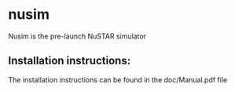 # nusim
Nusim is the pre-launch NuSTAR simulator

## Installation instructions:

The installation instructions can be found in the doc/Manual.pdf file


